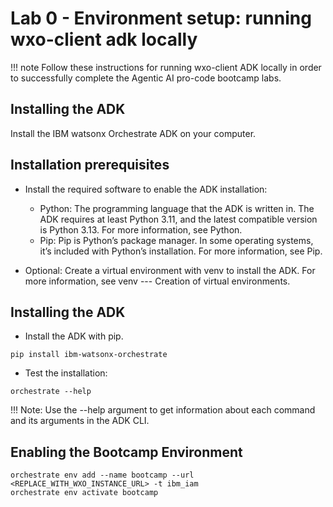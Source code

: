 # Lab 0 - Environment setup: running wxo-client adk locally

!!! note
    Follow these instructions for running wxo-client ADK locally in order to successfully complete the Agentic AI pro-code bootcamp labs.

## Installing the ADK

Install the IBM watsonx Orchestrate ADK on your computer.
​
## Installation prerequisites

- Install the required software to enable the ADK installation:
    - Python: The programming language that the ADK is written in. The ADK requires at least Python 3.11, and the latest compatible version is Python 3.13. For more information, see Python.
    - Pip: Pip is Python’s package manager. In some operating systems, it’s included with Python’s installation. For more information, see Pip.

- Optional: Create a virtual environment with venv to install the ADK. For more information, see venv --- Creation of virtual environments.


## Installing the ADK

- Install the ADK with pip.

```
pip install ibm-watsonx-orchestrate

```

- Test the installation:

```
orchestrate --help

```

!!! Note: Use the --help argument to get information about each command and its arguments in the ADK CLI.

## Enabling the Bootcamp Environment

```
orchestrate env add --name bootcamp --url <REPLACE_WITH_WXO_INSTANCE_URL> -t ibm_iam
orchestrate env activate bootcamp

```
